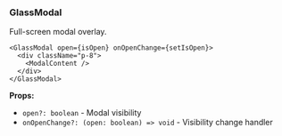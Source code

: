 ### GlassModal

Full-screen modal overlay.

```tsx
<GlassModal open={isOpen} onOpenChange={setIsOpen}>
  <div className="p-8">
    <ModalContent />
  </div>
</GlassModal>
```

**Props:**
- `open?: boolean` - Modal visibility
- `onOpenChange?: (open: boolean) => void` - Visibility change handler
